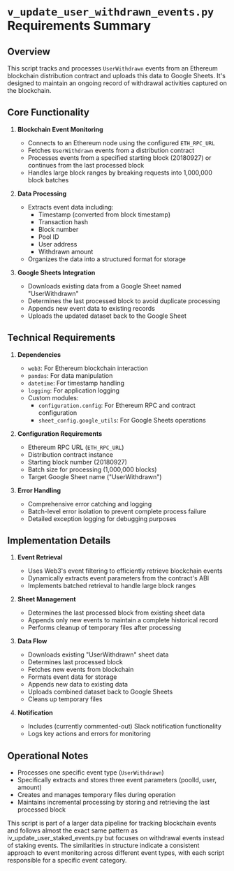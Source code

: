 # `v_update_user_withdrawn_events.py` Requirements Summary

## Overview
This script tracks and processes `UserWithdrawn` events from an Ethereum blockchain distribution contract and uploads this data to Google Sheets. It's designed to maintain an ongoing record of withdrawal activities captured on the blockchain.

## Core Functionality

1. **Blockchain Event Monitoring**
   - Connects to an Ethereum node using the configured `ETH_RPC_URL`
   - Fetches `UserWithdrawn` events from a distribution contract
   - Processes events from a specified starting block (20180927) or continues from the last processed block
   - Handles large block ranges by breaking requests into 1,000,000 block batches

2. **Data Processing**
   - Extracts event data including:
     - Timestamp (converted from block timestamp)
     - Transaction hash
     - Block number
     - Pool ID
     - User address
     - Withdrawn amount
   - Organizes the data into a structured format for storage

3. **Google Sheets Integration**
   - Downloads existing data from a Google Sheet named "UserWithdrawn"
   - Determines the last processed block to avoid duplicate processing
   - Appends new event data to existing records
   - Uploads the updated dataset back to the Google Sheet

## Technical Requirements

1. **Dependencies**
   - `web3`: For Ethereum blockchain interaction
   - `pandas`: For data manipulation
   - `datetime`: For timestamp handling
   - `logging`: For application logging
   - Custom modules:
     - `configuration.config`: For Ethereum RPC and contract configuration
     - `sheet_config.google_utils`: For Google Sheets operations

2. **Configuration Requirements**
   - Ethereum RPC URL (`ETH_RPC_URL`)
   - Distribution contract instance
   - Starting block number (20180927)
   - Batch size for processing (1,000,000 blocks)
   - Target Google Sheet name ("UserWithdrawn")

3. **Error Handling**
   - Comprehensive error catching and logging
   - Batch-level error isolation to prevent complete process failure
   - Detailed exception logging for debugging purposes

## Implementation Details

1. **Event Retrieval**
   - Uses Web3's event filtering to efficiently retrieve blockchain events
   - Dynamically extracts event parameters from the contract's ABI
   - Implements batched retrieval to handle large block ranges

2. **Sheet Management**
   - Determines the last processed block from existing sheet data
   - Appends only new events to maintain a complete historical record
   - Performs cleanup of temporary files after processing

3. **Data Flow**
   - Downloads existing "UserWithdrawn" sheet data
   - Determines last processed block
   - Fetches new events from blockchain
   - Formats event data for storage
   - Appends new data to existing data
   - Uploads combined dataset back to Google Sheets
   - Cleans up temporary files

4. **Notification**
   - Includes (currently commented-out) Slack notification functionality
   - Logs key actions and errors for monitoring

## Operational Notes

- Processes one specific event type (`UserWithdrawn`)
- Specifically extracts and stores three event parameters (poolId, user, amount)
- Creates and manages temporary files during operation
- Maintains incremental processing by storing and retrieving the last processed block

This script is part of a larger data pipeline for tracking blockchain events and follows almost the exact same pattern as 
iv_update_user_staked_events.py
 but focuses on withdrawal events instead of staking events. The similarities in structure indicate a consistent approach to event monitoring across different event types, with each script responsible for a specific event category.